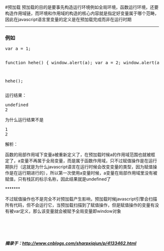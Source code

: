 #预加载
预加载的目的是要事先构造运行环境例如全局环境，函数运行环境，还要构造作用域链，而环境和作用域的构造的核心内容就是指定好变量属于哪个范畴，因此在javascript语言里变量的定义是在预加载完成而非在运行时期

*********
<h3>例如</h3>
<pre>
var a = 1;

function hehe() {
  window.alert(a);
  var a = 2;
  window.alert(a);
}

hehe();
</pre>
运行结果：
<pre>
undefined
2
</pre>
为什么运行结果不是
<pre>
1
2
</pre>
解析：<br/>
<p>函数的局部作用域下变量a被重新定义了，在预加载时候a的作用域范围也就被框定了，a变量不再属于全局变量，而是属于函数作用域，只不过赋值操作是在运行期执行（这就是为什么javascript语言在运行时候会改变变量的类型，因为赋值操作是在运行期进行的），所以第一次使用a变量时候，a变量在局部作用域里没有被赋值，只有栈区的标示名称，因此结果就是undefined了</p>
*******
<p>不过赋值操作也不是完全不对预加载产生影响，预加载时候javascript引擎会扫描所有代码，但不会运行它，当预加载扫描到了赋值操作，但是赋值操作的变量有没有被var定义，那么该变量就会被赋予全局变量即window对象</p>


<br/><br/><br/>
<h5>摘录于：<a href="http://www.cnblogs.com/sharpxiajun/p/4133462.html">http://www.cnblogs.com/sharpxiajun/p/4133462.html</a></h5>





